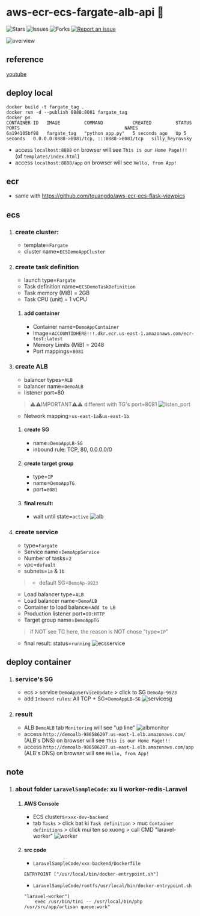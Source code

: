 # aws-ecr-ecs-fargate-alb-api 🐳

![Stars](https://img.shields.io/github/stars/tquangdo/aws-ecr-ecs-fargate-alb-api?color=f05340)
![Issues](https://img.shields.io/github/issues/tquangdo/aws-ecr-ecs-fargate-alb-api?color=f05340)
![Forks](https://img.shields.io/github/forks/tquangdo/aws-ecr-ecs-fargate-alb-api?color=f05340)
[![Report an issue](https://img.shields.io/badge/Support-Issues-green)](https://github.com/tquangdo/aws-ecr-ecs-fargate-alb-api/issues/new)

![overview](screenshots/overview.png)

## reference
[youtube](https://www.youtube.com/watch?v=o7s-eigrMAI&list=PL9nWRykSBSFihWbXBDX57EdpOmZxpUaVR&index=2)

## deploy local
```shell
docker build -t fargate_tag .
docker run -d --publish 8888:8081 fargate_tag
docker ps
CONTAINER ID   IMAGE         COMMAND           CREATED         STATUS         PORTS                                       NAMES
6a194105bf98   fargate_tag   "python app.py"   5 seconds ago   Up 5 seconds   0.0.0.0:8888->8081/tcp, :::8888->8081/tcp   silly_heyrovsky
```
+ access `localhost:8888` on browser will see `This is our Home Page!!!` (of `templates/index.html`)
+ access `localhost:8888/app` on browser will see `Hello, from App!`

## ecr
+ same with https://github.com/tquangdo/aws-ecr-ecs-flask-viewpics

## ecs
1. ### create cluster:
    + template=`Fargate`
    + cluster name=`ECSDemoAppCluster`
1. ### create task definition
    + launch type=`Fargate`
    + Task definition name=`ECSDemoTaskDefinition`
    + Task memory (MiB) = 2GB
    + Task CPU (unit) = 1 vCPU
    1. #### add container
        + Container name=`DemoAppContainer`
        + Image=`ACCOUNTIDHERE!!!.dkr.ecr.us-east-1.amazonaws.com/ecr-test:latest`
        + Memory Limits (MiB) = 2048
        + Port mappings=`8081`
1. ### create ALB
    + balancer types=`ALB`
    + balancer name=`DemoALB`
    + listener port=80
    > ⚠️⚠️IMPORTANT⚠️⚠️ different with TG's port=8081
![listen_port](screenshots/listen_port.png)
    + Network mapping=`us-east-1a`&`us-east-1b`
    1. #### create SG
        + name=`DemoAppLB-SG`
        + inbound rule: TCP, 80, 0.0.0.0/0
    1. #### create target group
        + type=`IP`
        + name=`DemoAppTG`
        + port=`8081`
    1. #### final result:
        + wait until state=`active`
        ![alb](screenshots/alb.png)
1. ### create service
    + type=`Fargate`
    + Service name=`DemoAppService`
    + Number of tasks=`2`
    + vpc=`default`
    + subnets=`1a` & `1b`
    > + default SG=`DemoAp-9923`
    + Load balancer type=`ALB`
    + Load balancer name=`DemoALB`
    + Container to load balance=`Add to LB`
    + Production listener port=`80:HTTP`
    + Target group name=`DemoAppTG`
    > if NOT see TG here, the reason is NOT chose "type=`IP`"
    + final result: status=`running`
    ![ecsservice](screenshots/ecsservice.png)

## deploy container
1. ### service's SG
    + ecs > service `DemoAppServiceUpdate` > click to SG `DemoAp-9923` 
    + add `Inbound rules`: All TCP + SG=`DemoAppLB-SG`
    ![servicesg](screenshots/servicesg.png)
1. ### result
    + ALB `DemoALB` tab `Monitoring` will see "up line"
    ![albmonitor](screenshots/albmonitor.png)
    + access `http://demoalb-986586207.us-east-1.elb.amazonaws.com/` (ALB's DNS) on browser will see `This is our Home Page!!!`
    + access `http://demoalb-986586207.us-east-1.elb.amazonaws.com/app` (ALB's DNS) on browser will see `Hello, from App!`

## note
1. ### about folder `LaravelSampleCode`: xu li worker-redis-Laravel
    1. #### AWS Console
        - ECS clusters=`xxx-dev-backend`
        - tab `Tasks` > click bat ki `Task definition` > muc `Container definitions` > click mui ten so xuong > call CMD "laravel-worker"
        ![worker](screenshots/worker.png)
    1. #### src code
        - `LaravelSampleCode/xxx-backend/Dockerfile`
        ```shell
        ENTRYPOINT ["/usr/local/bin/docker-entrypoint.sh"]
        ```
        - `LaravelSampleCode/rootfs/usr/local/bin/docker-entrypoint.sh`
        ```shell
        "laravel-worker")
            exec /usr/bin/tini -- /usr/local/bin/php /usr/src/app/artisan queue:work"
        ```
